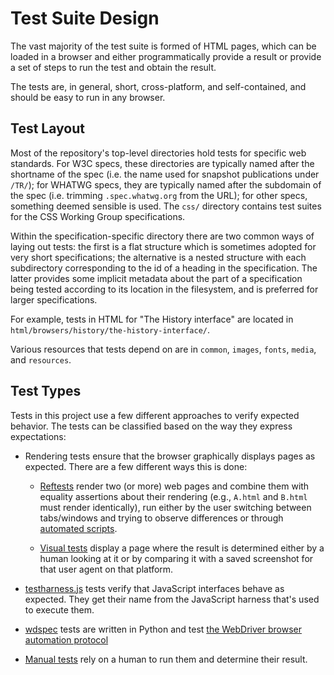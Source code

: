 # Test Suite Design

The vast majority of the test suite is formed of HTML pages, which can
be loaded in a browser and either programmatically provide a result or
provide a set of steps to run the test and obtain the result.

The tests are, in general, short, cross-platform, and self-contained,
and should be easy to run in any browser.


## Test Layout

Most of the repository's top-level directories hold tests for specific web
standards. For W3C specs, these directories are typically named after the
shortname of the spec (i.e. the name used for snapshot publications under
`/TR/`); for WHATWG specs, they are typically named after the subdomain of the
spec (i.e. trimming `.spec.whatwg.org` from the URL); for other specs,
something deemed sensible is used. The `css/` directory contains test suites
for the CSS Working Group specifications.

Within the specification-specific directory there are two common ways
of laying out tests: the first is a flat structure which is sometimes
adopted for very short specifications; the alternative is a nested
structure with each subdirectory corresponding to the id of a heading
in the specification. The latter provides some implicit metadata about
the part of a specification being tested according to its location in
the filesystem, and is preferred for larger specifications.

For example, tests in HTML for "The History interface" are located in
`html/browsers/history/the-history-interface/`.

Various resources that tests depend on are in `common`, `images`, `fonts`,
`media`, and `resources`.

## Test Types

Tests in this project use a few different approaches to verify expected
behavior. The tests can be classified based on the way they express
expectations:

* Rendering tests ensure that the browser graphically displays pages as
  expected. There are a few different ways this is done:

  * [Reftests][] render two (or more) web pages and combine them with equality
    assertions about their rendering (e.g., `A.html` and `B.html` must render
    identically), run either by the user switching between tabs/windows and
    trying to observe differences or through [automated
    scripts][running-from-local-system].

  * [Visual tests][visual] display a page where the result is determined either
    by a human looking at it or by comparing it with a saved screenshot for
    that user agent on that platform.

* [testharness.js][] tests verify that JavaScript interfaces behave as
  expected. They get their name from the JavaScript harness that's used to
  execute them.

* [wdspec][] tests are written in Python and test [the WebDriver browser
  automation protocol](https://w3c.github.io/webdriver/)

* [Manual tests][manual] rely on a human to run them and determine their
  result.

[reftests]: writing-tests/reftests
[testharness.js]: writing-tests/testharness
[visual]: writing-tests/visual
[manual]: writing-tests/manual
[running-from-local-system]: running-tests/from-local-system
[wdspec]: writing-tests/wdspec
